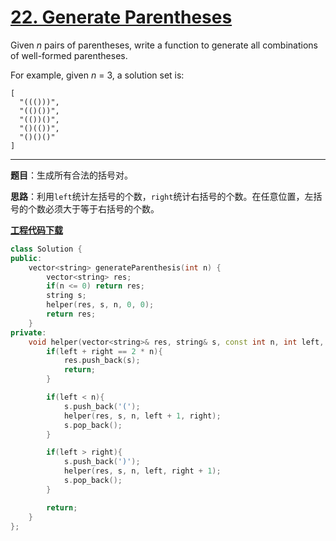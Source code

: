 # [22. Generate Parentheses](https://leetcode.com/problems/generate-parentheses/)

Given *n* pairs of parentheses, write a function to generate all combinations of well-formed parentheses.

For example, given *n* = 3, a solution set is:

```
[
  "((()))",
  "(()())",
  "(())()",
  "()(())",
  "()()()"
]
```

-----

**题目**：生成所有合法的括号对。

**思路**：利用`left`统计左括号的个数，`right`统计右括号的个数。在任意位置，左括号的个数必须大于等于右括号的个数。

[**工程代码下载**](https://github.com/shenkh/leetcode)

```cpp
class Solution {
public:
    vector<string> generateParenthesis(int n) {
        vector<string> res;
        if(n <= 0) return res;
        string s;
        helper(res, s, n, 0, 0);
        return res;
    }
private:
    void helper(vector<string>& res, string& s, const int n, int left, int right){
        if(left + right == 2 * n){
            res.push_back(s);
            return;
        }

        if(left < n){
            s.push_back('(');
            helper(res, s, n, left + 1, right);
            s.pop_back();
        }

        if(left > right){
            s.push_back(')');
            helper(res, s, n, left, right + 1);
            s.pop_back();
        }

        return;
    }
};
```
